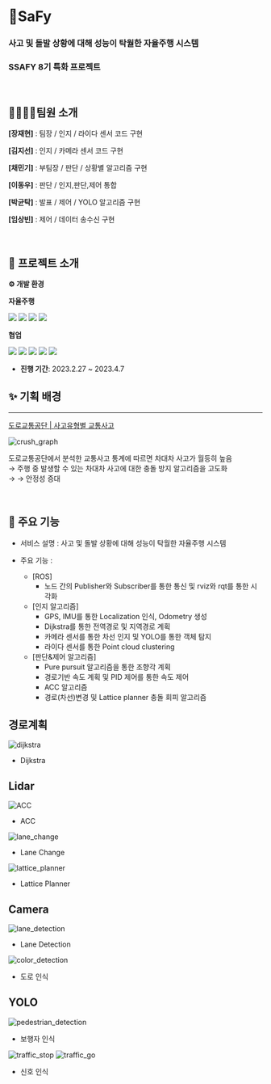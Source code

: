 

# 🚗SaFy

###  사고 및 돌발 상황에 대해 성능이 탁월한 자율주행 시스템
###  SSAFY 8기 특화 프로젝트
<br>

## 👨‍👩‍👧‍👦팀원 소개


**[장재현]** : 팀장 / 인지 / 라이다 센서 코드 구현


**[김지선]** : 인지 / 카메라 센서 코드 구현


**[채민기]** : 부팀장 / 판단 / 상황별 알고리즘 구현


**[이동우]** : 판단 / 인지,판단,제어 통합


**[박균탁]** : 발표 / 제어 / YOLO 알고리즘 구현


**[임상빈]** : 제어 / 데이터 송수신 구현



<br>

## 📆 프로젝트 소개

**⚙​ 개발 환경**

**자율주행**

<img src="https://img.shields.io/badge/ROS-22314E?style=for-the-badge&logo=ROS&logoColor=white"> <img src="https://img.shields.io/badge/Python-3776AB?style=for-the-badge&logo=Python&logoColor=white"> <img src="https://img.shields.io/badge/PyTorch-EE4C2C?style=for-the-badge&logo=PyTorch&logoColor=white"> <img src="https://img.shields.io/badge/Morai-000000?style=for-the-badge&logo=Morai&logoColor=white">
 
**협업**

<img src="https://img.shields.io/badge/gitlab-FC6D26?style=for-the-badge&logo=GitLab&logoColor=white"> <img src="https://img.shields.io/badge/jira-0052CC?style=for-the-badge&logo=Jira&logoColor=white"> <img src="https://img.shields.io/badge/MatterMOST-009688?style=for-the-badge&logo=Mattermost&logoColor=white"> <img src="https://img.shields.io/badge/Notion-EF1970?style=for-the-badge&logo=Notion&logoColor=white"> <img src="https://img.shields.io/badge/Discord-FDA061?style=for-the-badge&logo=Discord&logoColor=white">



- **진행 기간**: 2023.2.27  ~ 2023.4.7


## ✨ 기획 배경

---

[도로교통공단 | 사고유형별 교통사고](https://taas.koroad.or.kr/sta/acs/gus/selectAcdntTyTfcacd.do?menuId=WEB_KMP_OVT_MVT_TAG_ATT)

![crush_graph](https://user-images.githubusercontent.com/109489851/231025194-f01c5854-43de-4920-a0cc-fffcd7c19ef6.PNG)

도로교통공단에서 분석한 교통사고 통계에 따르면 차대차 사고가 월등히 높음
<br>
→ 주행 중 발생할 수 있는 차대차 사고에 대한 충돌 방지 알고리즘을 고도화
<br>
→ → 안정성 증대

<br>




## 🙌 주요 기능

- 서비스 설명 : 사고 및 돌발 상황에 대해 성능이 탁월한 자율주행 시스템

- 주요 기능 :
  - [ROS]
    - 노드 간의 Publisher와 Subscriber를 통한 통신 및 rviz와 rqt를 통한 시각화
  - [인지 알고리즘]
    - GPS, IMU를 통한 Localization 인식, Odometry 생성
    - Dijkstra를 통한 전역경로 및 지역경로 계획
    - 카메라 센서를 통한 차선 인지 및 YOLO를 통한 객체 탐지
    - 라이다 센서를 통한 Point cloud clustering
  - [판단&제어 알고리즘]
    - Pure pursuit 알고리즘을 통한 조향각 계획
    - 경로기반 속도 계획 및 PID 제어를 통한 속도 제어
    - ACC 알고리즘
    - 경로(차선)변경 및 Lattice planner 충돌 회피 알고리즘

## 경로계획

![dijkstra](https://user-images.githubusercontent.com/109489851/231050240-dd9c4dc9-54d5-4e4e-b2da-4d9eb857c8fc.gif)
- Dijkstra

## Lidar

![ACC](https://user-images.githubusercontent.com/109489851/231050779-e3cad656-22f1-4b6b-9ab0-e229cd03b877.gif)
- ACC

![lane_change](https://user-images.githubusercontent.com/109489851/231051150-a7e087a2-c39a-4dc8-b0d7-378184275997.gif)
- Lane Change

![lattice_planner](https://user-images.githubusercontent.com/109489851/231051557-e76454ea-52d3-4aae-884a-6ccace69c3c9.gif)
- Lattice Planner

## Camera

![lane_detection](https://user-images.githubusercontent.com/109489851/231051602-ee3ad10d-0749-4ef6-b921-37de4979edb6.gif)
- Lane Detection

![color_detection](https://user-images.githubusercontent.com/109489851/231051780-a92c2a62-f07d-4f7b-a0a3-ba6d10b2f301.gif)
- 도로 인식

## YOLO

![pedestrian_detection](https://user-images.githubusercontent.com/109489851/231052040-0c3c4c70-8195-43f3-a55b-a2b0033f8b77.gif)
- 보행자 인식

![traffic_stop](https://user-images.githubusercontent.com/109489851/231052187-124af8ca-995e-4add-b5a0-d3cfb28933ce.gif)
![traffic_go](https://user-images.githubusercontent.com/109489851/231052233-c2191b7f-5235-459d-9d29-0eecdede6673.gif)
- 신호 인식

